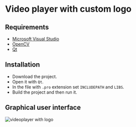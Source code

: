 # Video player with custom logo

## Requirements

* [Microsoft Visual Studio](https://https://www.visualstudio.com/)
* [OpenCV](https://opencv.org/)
* [Qt](https://www.qt.io/)

## Installation

* Download the project.
* Open it with `Qt`.
* In the file with `.pro` extension set `INCLUDEPATH` and `LIBS`.
* Build the project and then run it.

## Graphical user interface

![videoplayer with logo](https://user-images.githubusercontent.com/20202617/32290229-12264614-bf42-11e7-8e42-9879b8bba493.png)
